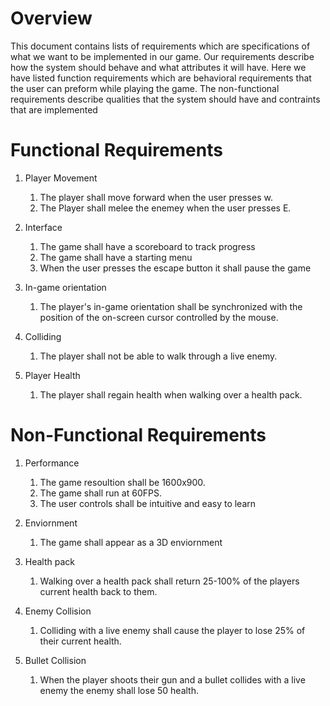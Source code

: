 # Overview

This document contains lists of requirements which are specifications of what we want to be implemented in our game. Our requirements describe how the system should behave and what attributes it will have. Here we have listed function requirements which are behavioral requirements that the user can preform while playing the game. The non-functional requirements describe qualities that the system should have and contraints that are implemented

# Functional Requirements

1. Player Movement
    1. The player shall move forward when the user presses w.
    2. The Player shall melee the enemey when the user presses E.

2. Interface
    1. The game shall have a scoreboard to track progress
    2. The game shall have a starting menu
    3. When the user presses the escape button it shall pause the game

3. In-game orientation
    1. The player's in-game orientation shall be synchronized with the position of the on-screen cursor controlled by the mouse.

4. Colliding
    1. The player shall not be able to walk through a live enemy.

5. Player Health
    1. The player shall regain health when walking over a health pack.

# Non-Functional Requirements

1. Performance
    1. The game resoultion shall be 1600x900.
    2. The game shall run at 60FPS.
    3. The user controls shall be intuitive and easy to learn

2. Enviornment
    1. The game shall appear as a 3D enviornment
  
3. Health pack
    1. Walking over a health pack shall return 25-100% of the players current health back to them.

4. Enemy Collision
    1. Colliding with a live enemy shall cause the player to lose 25% of their current health.

5. Bullet Collision
    1. When the player shoots their gun and a bullet collides with a live enemy the enemy shall lose 50 health.
